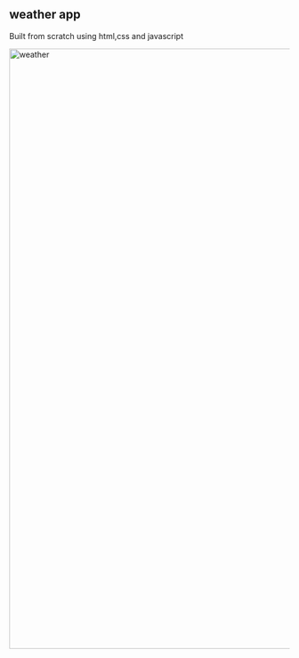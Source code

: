 ## weather app

Built from scratch using html,css and javascript

<img width="1080" alt="weather" src="https://github.com/LINGALASUNNY/javascript30dayschallenge/assets/120237062/54dc8571-d92c-4bc8-888c-8c689b650a3d">

